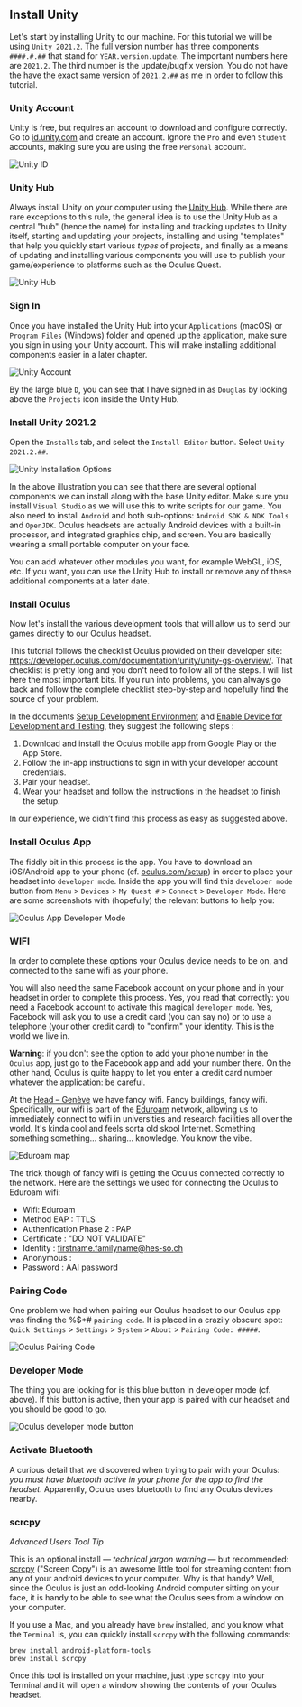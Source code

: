 
## Install Unity
Let's start by installing Unity to our machine. For this tutorial we will be using `Unity 2021.2`. The full version number has three components `####.#.##` that stand for `YEAR.version.update`. The important numbers here are `2021.2`. The third number is the update/bugfix version. You do not have the have the exact same version of `2021.2.##` as me in order to follow this tutorial.

### Unity Account
Unity is free, but requires an account to download and configure correctly. Go to [id.unity.com](https://id.unity.com/) and create an account. Ignore the `Pro` and even `Student` accounts, making sure you are using the free `Personal` account.

![Unity ID](unity-id.png)

### Unity Hub
Always install Unity on your computer using the [Unity Hub](https://unity.com/unity-hub). While there are rare exceptions to this rule, the general idea is to use the Unity Hub as a central "hub" (hence the name) for installing and tracking updates to Unity itself, starting and updating your projects, installing and using "templates" that help you quickly start various *types* of projects, and finally as a means of updating and installing various components you will use to publish your game/experience to platforms such as the Oculus Quest.

![Unity Hub](unity-hub.png)

### Sign In
Once you have installed the Unity Hub into your `Applications` (macOS) or `Program Files` (Windows) folder and opened up the application, make sure you sign in using your Unity account. This will make installing additional components easier in a later chapter.

![Unity Account](unity-signed-in.png)

By the large blue `D`, you can see that I have signed in as `Douglas` by looking above the `Projects` icon inside the Unity Hub.

### Install Unity 2021.2
Open the `Installs` tab, and select the `Install Editor` button. Select `Unity 2021.2.##`.

![Unity Installation Options](unity-install.png)

In the above illustration you can see that there are several optional components we can install along with the base Unity editor. Make sure you install `Visual Studio` as we will use this to write scripts for our game. You also need to install `Android` and both sub-options: `Android SDK & NDK Tools` and `OpenJDK`. Oculus headsets are actually Android devices with a built-in processor, and integrated graphics chip, and screen. You are basically wearing a small portable computer on your face.

You can add whatever other modules you want, for example WebGL, iOS, etc. If you want, you can use the Unity Hub to install or remove any of these additional components at a later date.

### Install Oculus
Now let's install the various development tools that will allow us to send our games directly to our Oculus headset.

This tutorial follows the checklist Oculus provided on their developer site: <https://developer.oculus.com/documentation/unity/unity-gs-overview/>. That checklist is pretty long and you don't need to follow all of the steps. I will list here the most important bits. If you run into problems, you can always go back and follow the complete checklist step-by-step and hopefully find the source of your problem.

In the documents [Setup Development Environment](https://developer.oculus.com/documentation/unity/book-unity-gsg/) and [Enable Device for Development and Testing](https://developer.oculus.com/documentation/unity/unity-enable-device/), they suggest the following steps :

1. Download and install the Oculus mobile app from Google Play or the App Store.
2. Follow the in-app instructions to sign in with your developer account credentials.
3. Pair your headset.
4. Wear your headset and follow the instructions in the headset to finish the setup.

In our experience, we didn’t find this process as easy as suggested above.


### Install Oculus App
The fiddly bit in this process is the app. You have to download an iOS/Android app to your phone (cf. [oculus.com/setup](https://www.oculus.com/setup/)) in order to place your headset into `developer mode`. Inside the app you will find this `developer mode` button from `Menu` > `Devices` > `My Quest #` > `Connect` > `Developer Mode`. Here are some screenshots with (hopefully) the relevant buttons to help you:

![Oculus App Developer Mode](oculus-app-developer-mode-full.jpg)

### WIFI
In order to complete these options your Oculus device needs to be on, and connected to the same wifi as your phone.

You will also need the same Facebook account on your phone and in your headset in order to complete this process. Yes, you read that correctly: you need a Facebook account to activate this magical `developer mode`. Yes, Facebook will ask you to use a credit card (you can say no) or to use a telephone (your other credit card) to "confirm" your identity. This is the world we live in.

**Warning**: if you don't see the option to add your phone number in the `Oculus` app, just go to the Facebook app and add your number there. On the other hand, Oculus is quite happy to let you enter a credit card number whatever the application: be careful.

At the [Head – Genève](https://www.hesge.ch/head/) we have fancy wifi. Fancy buildings, fancy wifi. Specifically, our wifi is part of the [Eduroam](https://eduroam.org) network, allowing us to immediately connect to wifi in universities and research facilities all over the world. It's kinda cool and feels sorta old skool Internet. Something something something… sharing… knowledge. You know the vibe.

![Eduroam map](eduroam.png)

The trick though of fancy wifi is getting the Oculus connected correctly to the network. Here are the settings we used for connecting the Oculus to Eduroam wifi:

- Wifi: Eduroam
- Method EAP : TTLS
- Authenfication Phase 2 : PAP
- Certificate : "DO NOT VALIDATE"
- Identity : firstname.familyname@hes-so.ch
- Anonymous : 
- Password : AAI password

### Pairing Code
One problem we had when pairing our Oculus headset to our Oculus app was finding the %$*# `pairing code`. It is placed in a crazily obscure spot: `Quick Settings` > `Settings` > `System` > `About` > `Pairing Code: #####`.

![Oculus Pairing Code](oculus-pairing-code.jpg)

### Developer Mode
The thing you are looking for is this blue button in developer mode (cf. above). If this button is active, then your app is paired with our headset and you should be good to go.

![Oculus developer mode button](oculus-developer-mode-button.jpg)

### Activate Bluetooth
A curious detail that we discovered when trying to pair with your Oculus: *you must have bluetooth active in your phone for the app to find the headset*. Apparently, Oculus uses bluetooth to find any Oculus devices nearby.

### scrcpy
*Advanced Users Tool Tip*

This is an optional install — *technical jargon warning* — but recommended: [scrcpy](https://github.com/Genymobile/scrcpy) ("Screen Copy") is an awesome little tool for streaming content from any of your android devices to your computer. Why is that handy? Well, since the Oculus is just an odd-looking Android computer sitting on your face, it is handy to be able to see what the Oculus sees from a window on your computer.

If you use a Mac, and you already have `brew` installed, and you know what the `Terminal` is, you can quickly install `scrcpy` with the following commands:

```
brew install android-platform-tools
brew install scrcpy
```

Once this tool is installed on your machine, just type `scrcpy` into your Terminal and it will open a window showing the contents of your Oculus headset.
